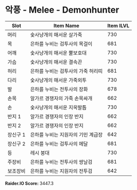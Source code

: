 #  악풍 -  Melee -  Demonhunter

| Slot | Item Name | Item ILVL |
|------|-----------|-----------|
| 머리 | 숯사냥개의 매서운 살가죽 | 730 |
| 목 | 은하를 누비는 검투사의 목걸이 | 681 |
| 어깨 | 숯사냥개의 매서운 뿔보호대 | 730 |
| 가슴 | 숯사냥개의 매서운 결속끈 | 730 |
| 허리 | 은하를 누비는 검투사의 가죽 허리띠 | 681 |
| 다리 | 숯사냥개의 매서운 가죽외투 | 730 |
| 발 | 은하를 누비는 전투사의 장화 | 678 |
| 손목 | 알가르 경쟁자의 가죽 손목싸개 | 662 |
| 손 | 숯사냥개의 매서운 지옥발톱 | 730 |
| 반지 1 | 알가르 경쟁자의 인장 반지 | 662 |
| 반지 2 | 알가르 경쟁자의 인장 반지 | 662 |
| 장신구 1 | 은하를 누비는 지원자의 기민 계급장 | 642 |
| 장신구 2 | 은하를 누비는 검투사의 메달 | 681 |
| 등 | 레시 붕대 | 730 |
| 주장비 | 은하를 누비는 전투사의 쌍날검 | 681 |
| 보조장비 | 은하를 누비는 지원자의 전투검 | 642 |

**Raider.IO Score:** 3447.3

